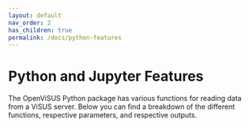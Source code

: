 ```yaml
---
layout: default
nav_order: 2
has_children: true
permalink: /docs/python-features
---
```


# Python and Jupyter Features

The OpenViSUS Python package has various functions for reading data from a ViSUS server. Below you can find a breakdown of the different functions, respective parameters, and respective outputs.